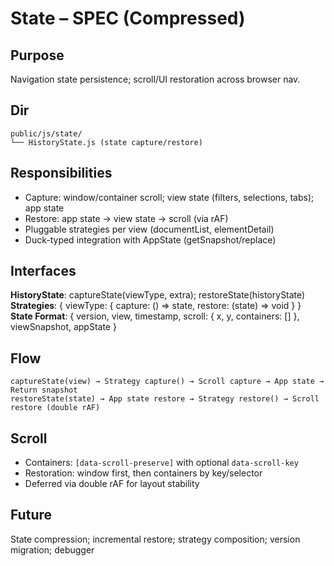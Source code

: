 # State – SPEC (Compressed)

## Purpose
Navigation state persistence; scroll/UI restoration across browser nav.

## Dir
```
public/js/state/
└── HistoryState.js (state capture/restore)
```

## Responsibilities
- Capture: window/container scroll; view state (filters, selections, tabs); app state
- Restore: app state → view state → scroll (via rAF)
- Pluggable strategies per view (documentList, elementDetail)
- Duck-typed integration with AppState (getSnapshot/replace)

## Interfaces
**HistoryState**: captureState(viewType, extra); restoreState(historyState)
**Strategies**: { viewType: { capture: () => state, restore: (state) => void } }
**State Format**: { version, view, timestamp, scroll: { x, y, containers: [] }, viewSnapshot, appState }

## Flow
```
captureState(view) → Strategy capture() → Scroll capture → App state → Return snapshot
restoreState(state) → App state restore → Strategy restore() → Scroll restore (double rAF)
```

## Scroll
- Containers: `[data-scroll-preserve]` with optional `data-scroll-key`
- Restoration: window first, then containers by key/selector
- Deferred via double rAF for layout stability

## Future
State compression; incremental restore; strategy composition; version migration; debugger
